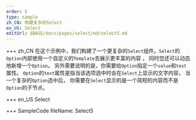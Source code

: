 ```yaml
--- 
order: 5
type: sample
zh_CN: 构建复杂的Select
en_US: Select
editUrl: $BASE/docs/pages/select/md/select5.md
---
```


+++ zh_CN
在这个示例中，我们构建了一个更复杂的<Code>Select</Code>组件。<Code>Select</Code>的<Code>Option</Code>内部使用一个自定义的<Code>Template</Code>去展示更丰富的内容 ，
同时您还可以动态地新增一个<Code>Option</Code>。 另外需要说明的是，你需要给<Code>Option</Code>指定一个<Code>value</Code>和<Code>text</Code>属性。
<Code>Option</Code>的<Code>text</Code>属性是指当该选项选中时会在<Code>Select</Code>上显示的文字内容， 当一个复杂的<Code>Option</Code>选中后，
你需要在<Code>Select</Code>显示的是一个简短的内容而不是<Code>Option</Code>的子节点。

+++ en_US
Select

+++ SampleCode
fileName: Select5
